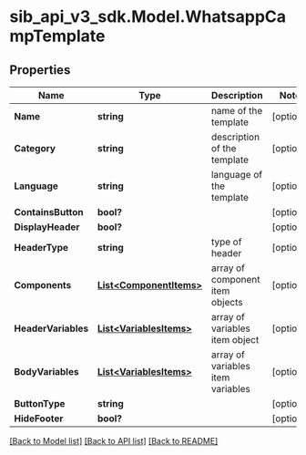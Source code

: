 # sib_api_v3_sdk.Model.WhatsappCampTemplate
## Properties

Name | Type | Description | Notes
------------ | ------------- | ------------- | -------------
**Name** | **string** | name of the template | [optional] 
**Category** | **string** | description of the template | [optional] 
**Language** | **string** | language of the template | [optional] 
**ContainsButton** | **bool?** |  | [optional] 
**DisplayHeader** | **bool?** |  | [optional] 
**HeaderType** | **string** | type of header | [optional] 
**Components** | [**List&lt;ComponentItems&gt;**](ComponentItems.md) | array of component item objects | [optional] 
**HeaderVariables** | [**List&lt;VariablesItems&gt;**](VariablesItems.md) | array of variables item object | [optional] 
**BodyVariables** | [**List&lt;VariablesItems&gt;**](VariablesItems.md) | array of variables item variables | [optional] 
**ButtonType** | **string** |  | [optional] 
**HideFooter** | **bool?** |  | [optional] 

[[Back to Model list]](../README.md#documentation-for-models) [[Back to API list]](../README.md#documentation-for-api-endpoints) [[Back to README]](../README.md)

